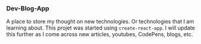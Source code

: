 ### Dev-Blog-App

A place to store my thought on new technologies. Or technologies that I am learning about. This projet was started using `create-react-app`. I will update this further as I come across new articles, youtubes, CodePens, blogs, etc.


